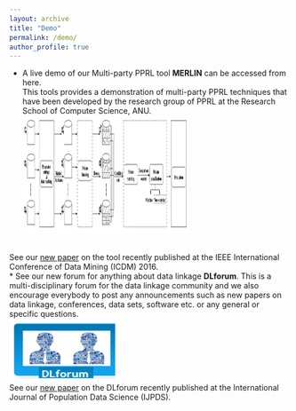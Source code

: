 ```yaml
---
layout: archive
title: "Demo"
permalink: /demo/
author_profile: true
---
```


 * A live demo of our Multi-party PPRL tool <b>MERLIN</b> can be accessed from here.<br> 
   This tools provides a demonstration of multi-party PPRL techniques that have been developed by the research group of PPRL at the    Research School of Computer Science, ANU.<br>
 <a href="https://dmm.anu.edu.au/MERLIN/"><img src='/images/mdpprl.png' width="300px" height="213px"></a>
 <br>
 See our <a href="https://ieeexplore.ieee.org/document/7395877">new paper</a> on the tool recently published at the IEEE International Conference of Data Mining (ICDM) 2016. 
 
 <br>
 * See our new forum for anything about data linkage <b>DLforum</b>. This is a multi-disciplinary forum for the data linkage community and we also encourage everybody to post any announcements such as new papers on data linkage, conferences, data sets, software etc. or any general or specific questions.<br>
 <a href="https://dmm.anu.edu.au/DLforum/index.php"><img src='/images/dlforum.png' width="200px" height="113px"></a>
 <br>
See our <a href="https://ijpds.org/article/view/420">new paper</a> on the DLforum recently published at the International Journal of Population Data Science (IJPDS). 
